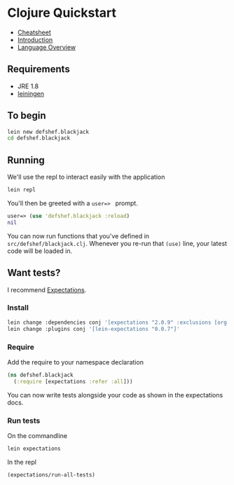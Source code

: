 # Clojure Quickstart

 * [Cheatsheet](http://clojure.org/api/cheatsheet)
 * [Introduction](http://clojure-doc.org/articles/tutorials/introduction.html)
 * [Language Overview](https://yogthos.github.io/ClojureDistilled.html)

## Requirements

 * JRE 1.8
 * [leiningen](http://leiningen.org/)

## To begin

```sh
lein new defshef.blackjack
cd defshef.blackjack
```

## Running

We'll use the repl to interact easily with the application

```sh
lein repl
```

You'll then be greeted with a `user=> ` prompt.

```clj
user=> (use 'defshef.blackjack :reload)
nil
```

You can now run functions that you've defined in `src/defshef/blackjack.clj`. Whenever you re-run that `(use)` line, your latest code will be loaded in.

## Want tests?

I recommend [Expectations](http://jayfields.com/expectations/).

### Install

```sh
lein change :dependencies conj '[expectations "2.0.9" :exclusions [org.clojure/clojure]]'
lein change :plugins conj '[lein-expectations "0.0.7"]'
```

### Require

Add the require to your namespace declaration

```clj
(ns defshef.blackjack
  (:require [expectations :refer :all]))
```

You can now write tests alongside your code as shown in the expectations docs.

### Run tests

On the commandline

```sh
lein expectations
```

In the repl

```clj
(expectations/run-all-tests)
```
